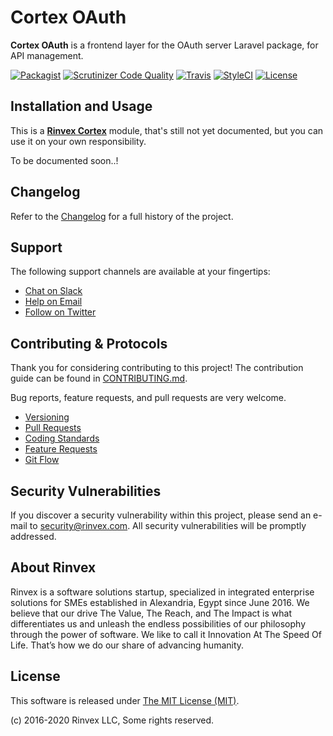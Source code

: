 # Cortex OAuth

**Cortex OAuth** is a frontend layer for the OAuth server Laravel package, for API management.

[![Packagist](https://img.shields.io/packagist/v/cortex/oauth.svg?label=Packagist&style=flat-square)](https://packagist.org/packages/cortex/oauth)
[![Scrutinizer Code Quality](https://img.shields.io/scrutinizer/g/rinvex/cortex-oauth.svg?label=Scrutinizer&style=flat-square)](https://scrutinizer-ci.com/g/rinvex/cortex-oauth/)
[![Travis](https://img.shields.io/travis/rinvex/cortex-oauth.svg?label=TravisCI&style=flat-square)](https://travis-ci.org/rinvex/cortex-oauth)
[![StyleCI](https://styleci.io/repos/93621990/shield)](https://styleci.io/repos/93621990)
[![License](https://img.shields.io/packagist/l/cortex/oauth.svg?label=License&style=flat-square)](https://github.com/rinvex/cortex-oauth/blob/develop/LICENSE)


## Installation and Usage

This is a **[Rinvex Cortex](https://github.com/rinvex/cortex)** module, that's still not yet documented, but you can use it on your own responsibility.

To be documented soon..!


## Changelog

Refer to the [Changelog](CHANGELOG.md) for a full history of the project.


## Support

The following support channels are available at your fingertips:

- [Chat on Slack](https://bit.ly/rinvex-slack)
- [Help on Email](mailto:help@rinvex.com)
- [Follow on Twitter](https://twitter.com/rinvex)


## Contributing & Protocols

Thank you for considering contributing to this project! The contribution guide can be found in [CONTRIBUTING.md](CONTRIBUTING.md).

Bug reports, feature requests, and pull requests are very welcome.

- [Versioning](CONTRIBUTING.md#versioning)
- [Pull Requests](CONTRIBUTING.md#pull-requests)
- [Coding Standards](CONTRIBUTING.md#coding-standards)
- [Feature Requests](CONTRIBUTING.md#feature-requests)
- [Git Flow](CONTRIBUTING.md#git-flow)


## Security Vulnerabilities

If you discover a security vulnerability within this project, please send an e-mail to [security@rinvex.com](security@rinvex.com). All security vulnerabilities will be promptly addressed.


## About Rinvex

Rinvex is a software solutions startup, specialized in integrated enterprise solutions for SMEs established in Alexandria, Egypt since June 2016. We believe that our drive The Value, The Reach, and The Impact is what differentiates us and unleash the endless possibilities of our philosophy through the power of software. We like to call it Innovation At The Speed Of Life. That’s how we do our share of advancing humanity.


## License

This software is released under [The MIT License (MIT)](LICENSE).

(c) 2016-2020 Rinvex LLC, Some rights reserved.
